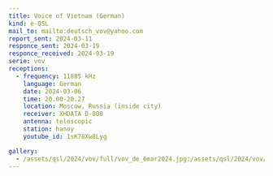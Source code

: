 ```yaml
---
title: Voice of Vietnam (German)
kind: e-QSL
mail_to: mailto:deutsch_vov@yahoo.com
report_sent: 2024-03-11
responce_sent: 2024-03-19
responce_received: 2024-03-19
serie: vov
receptions:
  - frequency: 11885 kHz
    language: German
    date: 2024-03-06
    time: 20.00-20.27
    location: Moscow, Russia (inside city)
    receiver: XHDATA D-808
    antenna: telescopic
    station: hanoy
    youtube_id: 1sK78Xw8Lyg

gallery:
  - /assets/qsl/2024/vov/full/vov_de_6mar2024.jpg:/assets/qsl/2024/vov/small/vov_de_6mar2024.jpg
---
```

